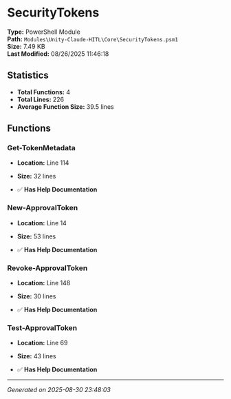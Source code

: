 # SecurityTokens

**Type:** PowerShell Module  
**Path:** `Modules\Unity-Claude-HITL\Core\SecurityTokens.psm1`  
**Size:** 7.49 KB  
**Last Modified:** 08/26/2025 11:46:18  

## Statistics

- **Total Functions:** 4
- **Total Lines:** 226
- **Average Function Size:** 39.5 lines

## Functions


### Get-TokenMetadata

- **Location:** Line 114
- **Size:** 32 lines

- ✅ **Has Help Documentation** 
### New-ApprovalToken

- **Location:** Line 14
- **Size:** 53 lines

- ✅ **Has Help Documentation** 
### Revoke-ApprovalToken

- **Location:** Line 148
- **Size:** 30 lines

- ✅ **Has Help Documentation** 
### Test-ApprovalToken

- **Location:** Line 69
- **Size:** 43 lines

- ✅ **Has Help Documentation**

---
*Generated on 2025-08-30 23:48:03*
